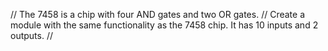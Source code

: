 // The 7458 is a chip with four AND gates and two OR gates.
// Create a module with the same functionality as the 7458 chip. It has 10 inputs and 2 outputs.
// 